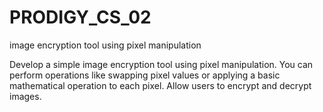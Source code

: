 # PRODIGY_CS_02
image encryption tool using pixel manipulation

Develop a simple image encryption tool using pixel manipulation. You can perform operations like swapping pixel values or applying a basic mathematical operation to each pixel. Allow users to encrypt and decrypt images.

